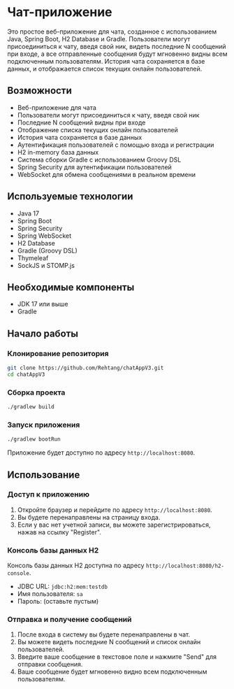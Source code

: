 # Чат-приложение

Это простое веб-приложение для чата, созданное с использованием Java, Spring Boot, H2 Database и Gradle. Пользователи могут присоединиться к чату, введя свой ник, видеть последние N сообщений при входе, а все отправленные сообщения будут мгновенно видны всем подключенным пользователям. История чата сохраняется в базе данных, и отображается список текущих онлайн пользователей.

## Возможности

- Веб-приложение для чата
- Пользователи могут присоединиться к чату, введя свой ник
- Последние N сообщений видны при входе
- Отображение списка текущих онлайн пользователей
- История чата сохраняется в базе данных
- Аутентификация пользователей с помощью входа и регистрации
- H2 in-memory база данных
- Система сборки Gradle с использованием Groovy DSL
- Spring Security для аутентификации пользователей
- WebSocket для обмена сообщениями в реальном времени
  
## Используемые технологии

- Java 17
- Spring Boot
- Spring Security
- Spring WebSocket
- H2 Database
- Gradle (Groovy DSL)
- Thymeleaf
- SockJS и STOMP.js

## Необходимые компоненты

- JDK 17 или выше
- Gradle

## Начало работы

### Клонирование репозитория

```sh
git clone https://github.com/Rehtang/chatAppV3.git
cd chatAppV3
```

### Сборка проекта

```sh
./gradlew build
```

### Запуск приложения

```sh
./gradlew bootRun
```

Приложение будет доступно по адресу `http://localhost:8080`.

## Использование

### Доступ к приложению

1. Откройте браузер и перейдите по адресу `http://localhost:8080`.
2. Вы будете перенаправлены на страницу входа.
3. Если у вас нет учетной записи, вы можете зарегистрироваться, нажав на ссылку "Register".

### Консоль базы данных H2

Консоль базы данных H2 доступна по адресу `http://localhost:8080/h2-console`.

- JDBC URL: `jdbc:h2:mem:testdb`
- Имя пользователя: `sa`
- Пароль: (оставьте пустым)

### Отправка и получение сообщений

1. После входа в систему вы будете перенаправлены в чат.
2. Вы можете видеть последние N сообщений и список онлайн пользователей.
3. Введите ваше сообщение в текстовое поле и нажмите "Send" для отправки сообщения.
4. Ваше сообщение будет мгновенно видно всем подключенным пользователям.
